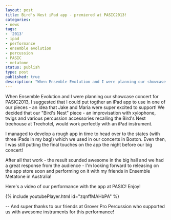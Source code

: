 ```yaml
---
layout: post
title: Bird's Nest iPad app - premiered at PASIC2013!
categories:
- news
tags:
- '2013'
- ipad
- performance
- ensemble evolution
- percussion
- PASIC
- metatone
status: publish
type: post
published: true
description: "When Ensemble Evolution and I were planning our showcase concert for PASIC2013, I suggested that I could put togther an iPad app to use in one of our"
---
```


When Ensemble Evolution and I were planning our showcase concert for PASIC2013, I suggested that I could put togther an iPad app to use in one of our pieces - an idea that Jake and Maria were super excited to support! We decided that our "Bird's Nest" piece - an improvisation with xylophone, twigs and various percussion accessories recalling the Bird's Nest treehouse at Treehotel, would work perfectly with an iPad instrument.

I managed to develop a rough app in time to head over to the states (with three iPads in my bag!) which we used in our concerts in Boston. Even then, I was still putting the final touches on the app the night before our big concert!

After all that work - the result sounded awesome in the big hall and we had a great response from the audience - I'm looking forward to releasing on the app store soon and performing on it with my friends in Ensemble Metatone in Australia!

Here's a video of our performance with the app at PASIC! Enjoy!

{% include youtubePlayer.html id="zqnffMAHbPA" %}

-- And super thanks to our friends at Grover Pro Percussion who supported us with awesome instruments for this performance!

<!-- https://youtu.be/zqnffMAHbPA -->
